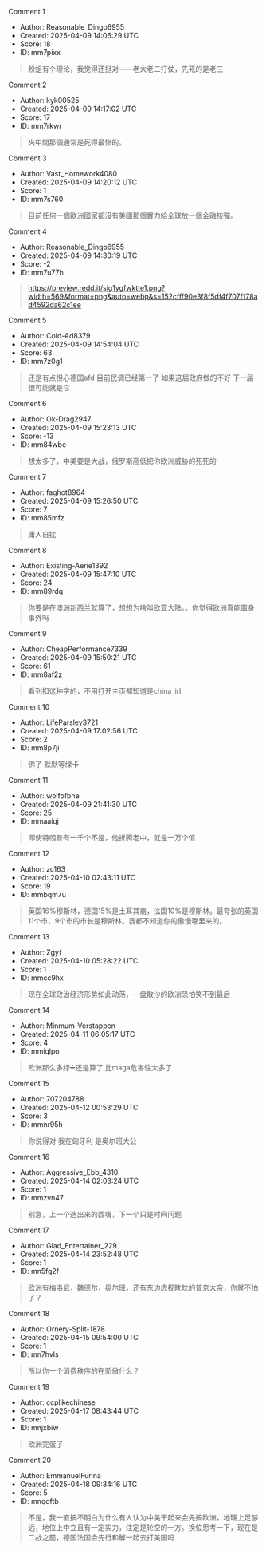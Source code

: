Comment 1

- Author: Reasonable_Dingo6955
- Created: 2025-04-09 14:06:29 UTC
- Score: 18
- ID: mm7pixx

> 粉蛆有个理论，我觉得还挺对——老大老二打仗，先死的是老三

Comment 2

- Author: kyk00525
- Created: 2025-04-09 14:17:02 UTC
- Score: 17
- ID: mm7rkwr

> 夾中間那個通常是死得最慘的。

Comment 3

- Author: Vast_Homework4080
- Created: 2025-04-09 14:20:12 UTC
- Score: 1
- ID: mm7s760

> 目前任何一個歐洲國家都沒有美國那個實力給全球放一個金融核彈。

Comment 4

- Author: Reasonable_Dingo6955
- Created: 2025-04-09 14:30:19 UTC
- Score: -2
- ID: mm7u77h

> https://preview.redd.it/sig1ygfwktte1.png?width=569&format=png&auto=webp&s=152cfff90e3f8f5df4f707f178ad4592da62c1ee

Comment 5

- Author: Cold-Ad8379
- Created: 2025-04-09 14:54:04 UTC
- Score: 63
- ID: mm7z0g1

> 还是有点担心德国afd 目前民调已经第一了 如果这届政府做的不好 下一届很可能就是它

Comment 6

- Author: Ok-Drag2947
- Created: 2025-04-09 15:23:13 UTC
- Score: -13
- ID: mm84wbe

> 想太多了，中美要是大战，俄罗斯高低把你欧洲威胁的死死的

Comment 7

- Author: faghot8964
- Created: 2025-04-09 15:26:50 UTC
- Score: 7
- ID: mm85mfz

> 庸人自扰

Comment 8

- Author: Existing-Aerie1392
- Created: 2025-04-09 15:47:10 UTC
- Score: 24
- ID: mm89rdq

> 你要是在澳洲新西兰就算了，想想为啥叫欧亚大陆。。你觉得欧洲真能置身事外吗

Comment 9

- Author: CheapPerformance7339
- Created: 2025-04-09 15:50:21 UTC
- Score: 61
- ID: mm8af2z

> 看到扣这种字的，不用打开主页都知道是china\_irl

Comment 10

- Author: LifeParsley3721
- Created: 2025-04-09 17:02:56 UTC
- Score: 2
- ID: mm8p7ji

> 佛了 默默等绿卡

Comment 11

- Author: wolfofbne
- Created: 2025-04-09 21:41:30 UTC
- Score: 25
- ID: mmaaiqj

> 即使特朗普有一千个不是，他折腾老中，就是一万个值

Comment 12

- Author: zc163
- Created: 2025-04-10 02:43:11 UTC
- Score: 19
- ID: mmbqm7u

> 英国16%穆斯林，德国15%是土耳其裔，法国10%是穆斯林。最夸张的英国11个市，9个市的市长是穆斯林。我都不知道你的傲慢哪里来的。

Comment 13

- Author: Zgyf
- Created: 2025-04-10 05:28:22 UTC
- Score: 1
- ID: mmcc9hx

> 现在全球政治经济形势如此动荡，一盘散沙的欧洲恐怕笑不到最后

Comment 14

- Author: Minmum-Verstappen
- Created: 2025-04-11 06:05:17 UTC
- Score: 4
- ID: mmiqlpo

> 欧洲那么多绿➗还是算了 比maga危害性大多了

Comment 15

- Author: 707204788
- Created: 2025-04-12 00:53:29 UTC
- Score: 3
- ID: mmnr95h

> 你说得对 我在匈牙利 是奥尔班大公

Comment 16

- Author: Aggressive_Ebb_4310
- Created: 2025-04-14 02:03:24 UTC
- Score: 1
- ID: mmzvn47

> 别急，上一个选出来的西嗨，下一个只是时间问题

Comment 17

- Author: Glad_Entertainer_229
- Created: 2025-04-14 23:52:48 UTC
- Score: 1
- ID: mn5fg2f

> 欧洲有梅洛尼，魏德尔，奥尔班，还有东边虎视眈眈的普京大帝，你就不怕了？

Comment 18

- Author: Ornery-Split-1878
- Created: 2025-04-15 09:54:00 UTC
- Score: 1
- ID: mn7hvls

> 所以你一个消费秩序的在骄傲什么？

Comment 19

- Author: ccplikechinese
- Created: 2025-04-17 08:43:44 UTC
- Score: 1
- ID: mnjxbiw

> 欧洲完蛋了

Comment 20

- Author: EmmanuelFurina
- Created: 2025-04-18 09:34:16 UTC
- Score: 5
- ID: mnqdftb

> 不是，我一直搞不明白为什么有人认为中美干起来会先搞欧洲，地理上足够远，地位上中立且有一定实力，注定是轮空的一方。换位思考一下，现在是二战之前，德国法国会先行和解一起去打美国吗
